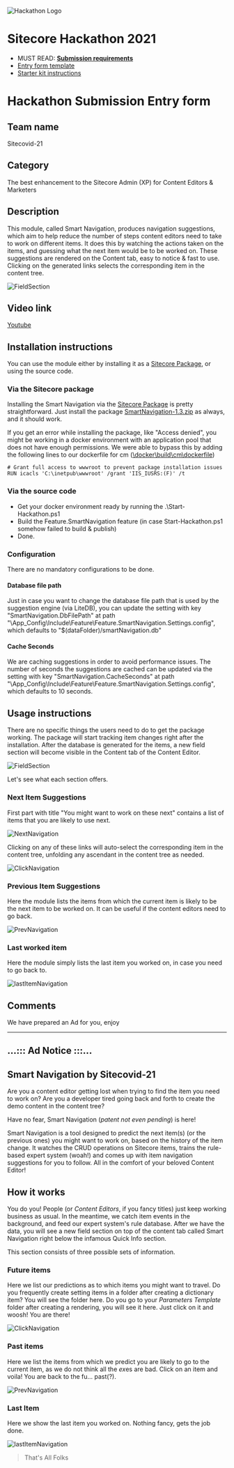 ![Hackathon Logo](docs/images/hackathon.png?raw=true "Hackathon Logo")
# Sitecore Hackathon 2021

- MUST READ: **[Submission requirements](SUBMISSION_REQUIREMENTS.md)**
- [Entry form template](ENTRYFORM.md)
- [Starter kit instructions](STARTERKIT_INSTRUCTIONS.md)

# Hackathon Submission Entry form

## Team name
Sitecovid-21

## Category
The best enhancement to the Sitecore Admin (XP) for Content Editors & Marketers

## Description
This module, called Smart Navigation, produces navigation suggestions, which aim to help reduce the number of steps content editors need to take to work on different items. It does this by watching the actions taken on the items, and guessing what the next item would be to be worked on. These suggestions are rendered on the Content tab, easy to notice & fast to use. Clicking on the generated links selects the corresponding item in the content tree.


![FieldSection](docs/images/SmartNavigationFieldSection.png?raw=true "FieldSection")

## Video link

[Youtube](https://www.youtube.com/watch?v=gVZJE0fZlr8)

## Installation instructions

You can use the module either by installing it as a [Sitecore Package](scpackages/SmartNavigation-1.3.zip), or using the source code.

### Via the Sitecore package

Installing the Smart Navigation via the [Sitecore Package](scpackages/SmartNavigation-1.3.zip) is pretty straightforward. Just install the package [SmartNavigation-1.3.zip](scpackages/SmartNavigation-1.3.zip) as always, and it should work.

If you get an error while installing the package, like "Access denied", you might be working in a docker environment with an application pool that does not have enough permissions. We were able to bypass this by adding the following lines to our dockerfile for cm ([\docker\build\cm\dockerfile](docker/build/cm/Dockerfile#L32))

`# Grant full access to wwwroot to prevent package installation issues`<br />
`RUN icacls 'C:\inetpub\wwwroot' /grant 'IIS_IUSRS:(F)' /t`

### Via the source code

* Get your docker environment ready by running the .\Start-Hackathon.ps1
* Build the Feature.SmartNavigation feature (in case Start-Hackathon.ps1 somehow failed to build & publish)
* Done.

### Configuration
There are no mandatory configurations to be done. 

#### Database file path
Just in case you want to change the database file path that is used by the suggestion engine (via LiteDB), you can update the setting with key "SmartNavigation.DbFilePath" at path "\App_Config\Include\Feature\Feature.SmartNavigation.Settings.config", which defaults to "$(dataFolder)/smartNavigation.db"

#### Cache Seconds
We are caching suggestions in order to avoid performance issues. The number of seconds the suggestions are cached can be updated via the setting with key "SmartNavigation.CacheSeconds" at path "\App_Config\Include\Feature\Feature.SmartNavigation.Settings.config", which defaults to 10 seconds.

## Usage instructions

There are no specific things the users need to do to get the package working. The package will start tracking item changes right after the installation. After the database is generated for the items, a new field section will become visible in the Content tab of the Content Editor.

![FieldSection](docs/images/SmartNavigationFieldSection.png?raw=true "FieldSection")

Let's see what each section offers. 
### Next Item Suggestions
First part with title "You might want to work on these next" contains a list of items that you are likely to use next. 

![NextNavigation](docs/images/NextNavigation.png?raw=true "NextNavigation")

Clicking on any of these links will auto-select the corresponding item in the content tree, unfolding any ascendant in the content tree as needed.

![ClickNavigation](docs/images/ClickNavigation.png?raw=true "ClickNavigation")

### Previous Item Suggestions
Here the module lists the items from which the current item is likely to be the next item to be worked on. It can be useful if the content editors need to go back.

![PrevNavigation](docs/images/PrevNavigation.png?raw=true "PrevNavigation")
### Last worked item
Here the module simply lists the last item you worked on, in case you need to go back to.

![lastItemNavigation](docs/images/lastItemNavigation.png?raw=true "lastItemNavigation")
## Comments
We have prepared an Ad for you, enjoy

---

## ...::: Ad Notice :::...

## Smart Navigation by Sitecovid-21

Are you a content editor getting lost when trying to find the item you need to work on? Are you a developer tired going back and forth to create the demo content in the content tree? 

Have no fear, Smart Navigation (*patent not even pending*) is here!

Smart Navigation is a tool designed to predict the next item(s) (or the previous ones) you might want to work on, based on the history of the item change. It watches the CRUD operations on Sitecore items, trains the rule-based expert system (woah!) and comes up with item navigation suggestions for you to follow. All in the comfort of your beloved Content Editor!

## How it works

You do you! People (or *Content Editors*, if you fancy titles) just keep working business as usual. In the meantime, we catch item events in the background, and feed our expert system's rule database. After we have the data, you will see a new field section on top of the content tab called Smart Navigation right below the infamous Quick Info section.

This section consists of three possible sets of information.
### Future items
Here we list our predictions as to which items you might want to travel. Do you frequently create setting items in a folder after creating a dictionary item? You will see the folder here. Do you go to your *Parameters Template* folder after creating a rendering, you will see it here. Just click on it and woosh! You are there!

![ClickNavigation](docs/images/ClickNavigation.png?raw=true "ClickNavigation")
### Past items
Here we list the items from which we predict you are likely to go to the current item, as we do not think all the *ex*es are bad. Click on an item and voila! You are back to the fu... past(?).

![PrevNavigation](docs/images/PrevNavigation.png?raw=true "PrevNavigation")
### Last Item
Here we show the last item you worked on. Nothing fancy, gets the job done.

![lastItemNavigation](docs/images/lastItemNavigation.png?raw=true "lastItemNavigation")
> That's All Folks